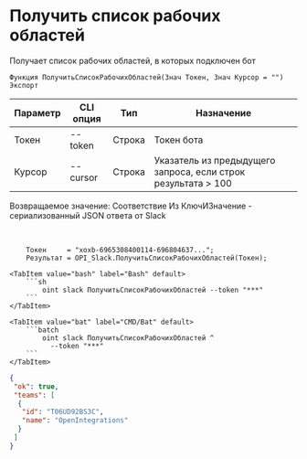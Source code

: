 ﻿---
sidebar_position: 2
---

# Получить список рабочих областей
 Получает список рабочих областей, в которых подключен бот



`Функция ПолучитьСписокРабочихОбластей(Знач Токен, Знач Курсор = "") Экспорт`

  | Параметр | CLI опция | Тип | Назначение |
  |-|-|-|-|
  | Токен | --token | Строка | Токен бота |
  | Курсор | --cursor | Строка | Указатель из предыдущего запроса, если строк результата > 100 |

  
  Возвращаемое значение:   Соответствие Из КлючИЗначение - сериализованный JSON ответа от Slack

<br/>




```bsl title="Пример кода"
    Токен     = "xoxb-6965308400114-696804637...";
    Результат = OPI_Slack.ПолучитьСписокРабочихОбластей(Токен);
```
    

 <Tabs>
  
    <TabItem value="bash" label="Bash" default>
        ```sh
            oint slack ПолучитьСписокРабочихОбластей --token "***"
        ```
    </TabItem>
  
    <TabItem value="bat" label="CMD/Bat" default>
        ```batch
            oint slack ПолучитьСписокРабочихОбластей ^
              --token "***"
        ```
    </TabItem>
</Tabs>


```json title="Результат"
{
 "ok": true,
 "teams": [
  {
   "id": "T06UD92BS3C",
   "name": "OpenIntegrations"
  }
 ]
}
```
